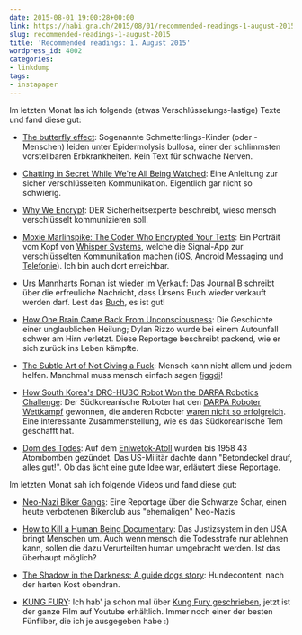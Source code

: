 ```yaml
---
date: 2015-08-01 19:00:28+00:00
link: https://habi.gna.ch/2015/08/01/recommended-readings-1-august-2015/
slug: recommended-readings-1-august-2015
title: 'Recommended readings: 1. August 2015'
wordpress_id: 4002
categories:
- linkdump
tags:
- instapaper
---
```


Im letzten Monat las ich folgende (etwas Verschlüsselungs-lastige) Texte und fand diese gut:





  * [The butterfly effect](http://stanmed.stanford.edu/2015summer/the-butterfly-effect.html): Sogenannte Schmetterlings-Kinder (oder -Menschen) leiden unter Epidermolysis bullosa, einer der schlimmsten vorstellbaren Erbkrankheiten. Kein Text für schwache Nerven.


  * [Chatting in Secret While We're All Being Watched](https://firstlook.org/theintercept/2015/07/14/communicating-secret-watched/): Eine Anleitung zur sicher verschlüsselten Kommunikation. Eigentlich gar nicht so schwierig.


  * [Why We Encrypt](https://www.schneier.com/blog/archives/2015/06/why_we_encrypt.html): DER Sicherheitsexperte beschreibt, wieso mensch verschlüsselt kommunizieren soll.


  * [Moxie Marlinspike: The Coder Who Encrypted Your Texts](http://www.wsj.com/articles/moxie-marlinspike-the-coder-who-encrypted-your-texts-1436486274): Ein Porträit vom Kopf von [Whisper Systems](https://whispersystems.org/), welche die Signal-App zur verschlüsselten Kommunikation machen ([iOS](https://itunes.apple.com/us/app/signal-private-messenger/id874139669), Android [Messaging](https://play.google.com/store/apps/details?id=org.thoughtcrime.securesms) und [Telefonie](https://play.google.com/store/apps/details?id=org.thoughtcrime.redphone)). Ich bin auch dort erreichbar.


  * [Urs Mannharts Roman ist wieder im Verkauf](http://www.journal-b.ch/de/082013/kultur/2068/Urs-Mannharts-Roman-ist-wieder-im-Verkauf.htm): Das Journal B schreibt über die erfreuliche Nachricht, dass Ürsens Buch wieder verkauft werden darf. Lest das [Buch](http://www.secession-verlag.com/content/bergsteigen-im-flachland), es ist gut!


  * [How One Brain Came Back From Unconsciousness](http://nymag.com/scienceofus/2015/06/dylan-rizzo-coma.html): Die Geschichte einer unglaublichen Heilung; Dylan Rizzo wurde bei einem Autounfall schwer am Hirn verletzt. Diese Reportage beschreibt packend, wie er sich zurück ins Leben kämpfte.


  * [The Subtle Art of Not Giving a Fuck](http://markmanson.net/not-giving-a-fuck): Mensch kann nicht allem und jedem helfen. Manchmal muss mensch einfach sagen [figgdi](http://figgdi.kthxbye.ch)!


  * [How South Korea's DRC-HUBO Robot Won the DARPA Robotics Challenge](http://spectrum.ieee.org/automaton/robotics/humanoids/how-kaist-drc-hubo-won-darpa-robotics-challenge): Der Südkoreanische Roboter hat den [DARPA Roboter Wettkampf](http://www.theroboticschallenge.org) gewonnen, die anderen Roboter [waren nicht so erfolgreich](https://www.youtube.com/watch?v=g0TaYhjpOfo). Eine interessante Zusammenstellung, wie es das Südkoreanische Tem geschafft hat.


  * [Dom des Todes](http://www.sueddeutsche.de/wissen/atombombentests-dom-des-todes-1.2549272): Auf dem [Eniwetok-Atoll](https://en.wikipedia.org/wiki/Enewetak_Atoll) wurden bis 1958 43 Atombomben gezündet. Das US-Militär dachte dann "Betondeckel drauf, alles gut!". Ob das ächt eine gute Idee war, erläutert diese Reportage.



Im letzten Monat sah ich folgende Videos und fand diese gut:



  * [Neo-Nazi Biker Gangs](https://www.youtube.com/watch?v=HrMlpkIDVRE): Eine Reportage über die Schwarze Schar, einen heute verbotenen Bikerclub aus "ehemaligen" Neo-Nazis


  * [How to Kill a Human Being Documentary](https://www.youtube.com/watch?v=Hr5EOVhSrps): Das Justizsystem in den USA bringt Menschen um. Auch wenn mensch die Todesstrafe nur ablehnen kann, sollen die dazu Verurteilten human umgebracht werden. Ist das überhaupt möglich?


  * [The Shadow in the Darkness: A guide dogs story](https://www.youtube.com/watch?v=7lGgCeg3MaM): Hundecontent, nach der harten Kost obendran.


  * [KUNG FURY](https://www.youtube.com/watch?v=bS5P_LAqiVg): Ich hab' ja schon mal über [Kung Fury geschrieben](https://habi.gna.ch/2015/04/25/kung-fury/), jetzt ist der ganze Film auf Youtube erhältlich. Immer noch einer der besten Fünfliber, die ich je ausgegeben habe :)


